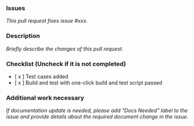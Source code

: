 <!-- markdownlint-disable MD002 MD041 -->

### Issues

*This pull request fixes issue #xxx.*

### Description

*Briefly describe the changes of this pull request.*

### Checklist (Uncheck if it is not completed)

- [ x ] Test cases added
- [ x ] Build and test with one-click build and test script passed

### Additional work necessary

*If documentation update is needed, please add "Docs Needed" label to the issue and provide details about the required document change in the issue.*
